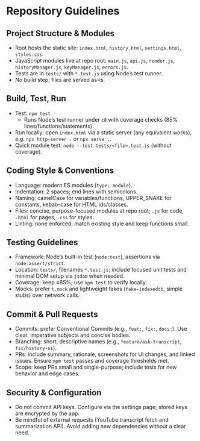 # Repository Guidelines

## Project Structure & Modules

- Root hosts the static site: `index.html`, `history.html`, `settings.html`, `styles.css`.
- JavaScript modules live at repo root: `main.js`, `api.js`, `render.js`, `historyManager.js`, `keyManager.js`, `errors.js`.
- Tests are in `tests/` with `*.test.js` using Node’s test runner.
- No build step; files are served as-is.

## Build, Test, Run

- Test: `npm test`
  - Runs Node’s test runner under `c8` with coverage checks (85% lines/functions/statements).
- Run locally: open `index.html` via a static server (any equivalent works), e.g. `npx http-server .` or `npx serve .`.
- Quick module test: `node --test tests/<file>.test.js` (without coverage).

## Coding Style & Conventions

- Language: modern ES modules (`type: module`).
- Indentation: 2 spaces; end lines with semicolons.
- Naming: camelCase for variables/functions, UPPER_SNAKE for constants, kebab-case for HTML ids/classes.
- Files: concise, purpose-focused modules at repo root; `.js` for code, `.html` for pages, `.css` for styles.
- Linting: none enforced; match existing style and keep functions small.

## Testing Guidelines

- Framework: Node’s built-in test (`node:test`), assertions via `node:assert/strict`.
- Location: `tests/`, filenames `*.test.js`; include focused unit tests and minimal DOM setup via `jsdom` when needed.
- Coverage: keep ≥85%; use `npm test` to verify locally.
- Mocks: prefer `t.mock` and lightweight fakes (`fake-indexeddb`, simple stubs) over network calls.

## Commit & Pull Requests

- Commits: prefer Conventional Commits (e.g., `feat:`, `fix:`, `docs:`). Use clear, imperative subjects and concise bodies.
- Branching: short, descriptive names (e.g., `feature/ask-transcript`, `fix/history-ui`).
- PRs: include summary, rationale, screenshots for UI changes, and linked issues. Ensure `npm test` passes and coverage thresholds met.
- Scope: keep PRs small and single-purpose; include tests for new behavior and edge cases.

## Security & Configuration

- Do not commit API keys. Configure via the settings page; stored keys are encrypted by the app.
- Be mindful of external requests (YouTube transcript fetch and summarization API). Avoid adding new dependencies without a clear need.
